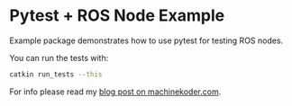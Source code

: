 # Pytest + ROS Node Example

Example package demonstrates how to use pytest for testing ROS nodes.

You can run the tests with:

```bash
catkin run_tests --this
```

For info please read my [blog post on machinekoder.com](http://machinekoder.com/testing-ros-powered-robots-pytest/).
